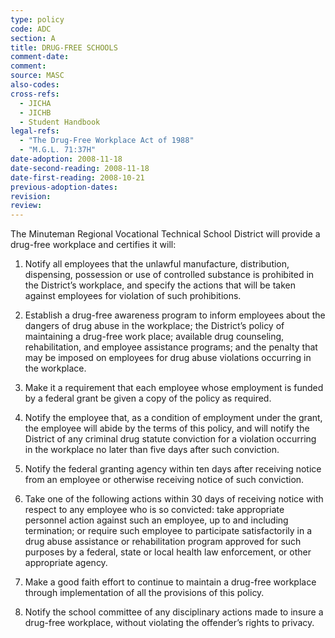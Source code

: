 ```yaml
---
type: policy
code: ADC 
section: A
title: DRUG-FREE SCHOOLS
comment-date:
comment:
source: MASC
also-codes:
cross-refs:
  - JICHA
  - JICHB
  - Student Handbook
legal-refs:
  - "The Drug-Free Workplace Act of 1988"
  - "M.G.L. 71:37H"
date-adoption: 2008-11-18
date-second-reading: 2008-11-18
date-first-reading: 2008-10-21
previous-adoption-dates:
revision:
review:
---
```


The Minuteman Regional Vocational Technical School District will provide a drug-free workplace and certifies it will:

1.	Notify all employees that the unlawful manufacture, distribution, dispensing, possession or use of controlled substance is prohibited in the District’s workplace, and specify the actions that will be taken against employees for violation of such prohibitions.

2.	Establish a drug-free awareness program to inform employees about the dangers of drug abuse in the workplace; the District’s policy of maintaining a drug-free work place; available drug counseling, rehabilitation, and employee assistance programs; and the penalty that may be imposed on employees for drug abuse violations occurring in the workplace.

3.	Make it a requirement that each employee whose employment is funded by a federal grant be given a copy of the policy as required.

4.	Notify the employee that, as a condition of employment under the grant, the employee will abide by the terms of this policy, and will notify the District of any criminal drug statute conviction for a violation occurring in the workplace no later than five days after such conviction.

5.	Notify the federal granting agency within ten days after receiving notice from an employee or otherwise receiving notice of such conviction.

6.	Take one of the following actions within 30 days of receiving notice with respect to any employee who is so convicted: take appropriate personnel action against such an employee, up to and including termination; or require such employee to participate satisfactorily in a drug abuse assistance or rehabilitation program approved for such purposes by a federal, state or local health law enforcement, or other appropriate agency.

7.	Make a good faith effort to continue to maintain a drug-free workplace through implementation of all the provisions of this policy.

8.	Notify the school committee of any disciplinary actions made to insure a drug-free workplace, without violating the offender’s rights to privacy.
